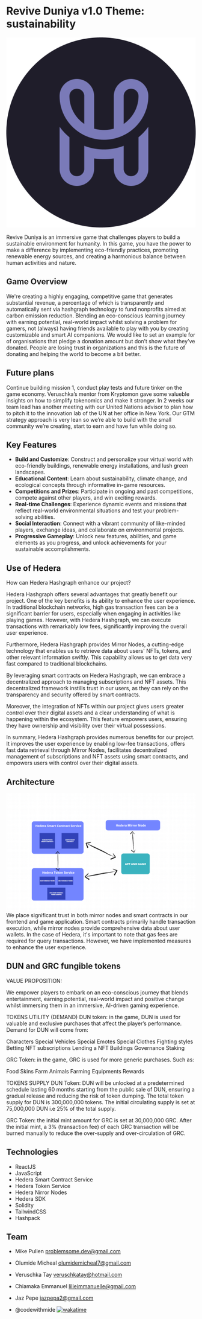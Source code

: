 # Revive Duniya v1.0 Theme: sustainability

![Homepage](https://github.com/Revive-Duniya/v1.0/blob/main/src/assets/images/hashpack.png)

Revive Duniya is an immersive game that challenges players to build a sustainable environment for humanity. In this game, you have the power to make a difference by implementing eco-friendly practices, promoting renewable energy sources, and creating a harmonious balance between human activities and nature.

## Game Overview

We're creating a highly engaging, competitive game that generates substantial revenue, a percentage of which is transparently and automatically sent via hashgraph technology to fund nonprofits aimed at carbon emission reduction. Blending an eco-conscious learning journey with earning potential, real-world impact whilst solving a problem for gamers, not (always) having friends available to play with you by creating customizable and smart AI companions. We would like to set an example for of organisations that pledge a donation amount but don’t show what they’ve donated. People are losing trust in organizations and this is the future of donating and helping the world to become a bit better.

## Future plans

Continue building mission 1, conduct play tests and future tinker on the game economy. Veruschka’s mentor from Kryptomon gave some valueble insights on how to simplify tokenomics and make it stronger. In 2 weeks our team lead has another meeting with our United Nations advisor to plan how to pitch it to the innovation lab of the UN at her office in New York. Our GTM strategy approach is very lean so we’re able to build with the small community we’re creating, start to earn and have fun while doing so.

## Key Features

- **Build and Customize**: Construct and personalize your virtual world with eco-friendly buildings, renewable energy installations, and lush green landscapes.
- **Educational Content**: Learn about sustainability, climate change, and ecological concepts through informative in-game resources.
- **Competitions and Prizes**: Participate in ongoing and past competitions, compete against other players, and win exciting rewards.
- **Real-time Challenges**: Experience dynamic events and missions that reflect real-world environmental situations and test your problem-solving abilities.
- **Social Interaction**: Connect with a vibrant community of like-minded players, exchange ideas, and collaborate on environmental projects.
- **Progressive Gameplay**: Unlock new features, abilities, and game elements as you progress, and unlock achievements for your sustainable accomplishments.

## Use of Hedera

How can Hedera Hashgraph enhance our project?

Hedera Hashgraph offers several advantages that greatly benefit our project. One of the key benefits is its ability to enhance the user experience. In traditional blockchain networks, high gas transaction fees can be a significant barrier for users, especially when engaging in activities like playing games. However, with Hedera Hashgraph, we can execute transactions with remarkably low fees, significantly improving the overall user experience.

Furthermore, Hedera Hashgraph provides Mirror Nodes, a cutting-edge technology that enables us to retrieve data about users' NFTs, tokens, and other relevant information swiftly. This capability allows us to get data very fast compared to traditional blockchains.

By leveraging smart contracts on Hedera Hashgraph, we can embrace a decentralized approach to managing subscriptions and NFT assets. This decentralized framework instills trust in our users, as they can rely on the transparency and security offered by smart contracts.

Moreover, the integration of NFTs within our project gives users greater control over their digital assets and a clear understanding of what is happening within the ecosystem. This feature empowers users, ensuring they have ownership and visibility over their virtual possessions.

In summary, Hedera Hashgraph provides numerous benefits for our project. It improves the user experience by enabling low-fee transactions, offers fast data retrieval through Mirror Nodes, facilitates decentralized management of subscriptions and NFT assets using smart contracts, and empowers users with control over their digital assets.

## Architecture

![Architecture](https://github.com/Revive-Duniya/v1.0/blob/main/rd.PNG)
We place significant trust in both mirror nodes and smart contracts in our frontend and game application. Smart contracts primarily handle transaction execution, while mirror nodes provide comprehensive data about user wallets. In the case of Hedera, it's important to note that gas fees are required for query transactions. However, we have implemented measures to enhance the user experience.

## DUN and GRC fungible tokens

VALUE PROPOSITION:

We empower players to embark on an eco-conscious journey that blends entertainment, earning potential, real-world impact and positive change whilst immersing them in an immersive, AI-driven gaming experience.

TOKENS UTILITY (DEMAND)
DUN token: in the game, DUN is used for valuable and exclusive purchases that affect the player’s performance. Demand for DUN will come from:

Characters
Special Vehicles
Special Emotes
Special Clothes
Fighting styles
Betting
NFT subscriptions
Lending a NFT
Buildings
Governance
Staking

GRC Token: in the game, GRC is used for more generic purchases. Such as:

Food
Skins
Farm Animals
Farming Equipments
Rewards

TOKENS SUPPLY
DUN Token: DUN will be unlocked at a predetermined schedule lasting 60 months starting from the public sale of DUN, ensuring a gradual release and reducing the risk of token dumping. The total token supply for DUN is 300,000,000 tokens. The initial circulating supply is set at 75,000,000 DUN i.e 25% of the total supply.

GRC Token: the initial mint amount for GRC is set at 30,000,000 GRC. After the initial mint, a 3% (transaction fee) of each GRC transaction will be burned manually to reduce the over-supply and over-circulation of GRC.

## Technologies

- ReactJS
- JavaScript
- Hedera Smart Contract Service
- Hedera Token Service
- Hedera Nirror Nodes
- Hedera SDK
- Solidity
- TailwindCSS
- Hashpack

## Team

- Mike Pullen <problemsome.dev@gmail.com>
- Olumide Micheal <olumidemicheal7@gmail.com>
- Veruschka Tay <veruschkatay@hotmail.com>
- Chiamaka Emmanuel <lilieimmanuelle@gmail.com>
- Jaz Pepe <jazpepa2@gmail.com>

- @codewithmide
[![wakatime](https://wakatime.com/badge/user/fa7f7dfa-31c0-4185-8964-8be612dd48ed/project/0f682e5b-2e05-4304-ab02-bf309a06241a.svg)](https://wakatime.com/badge/user/fa7f7dfa-31c0-4185-8964-8be612dd48ed/project/0f682e5b-2e05-4304-ab02-bf309a06241a)
